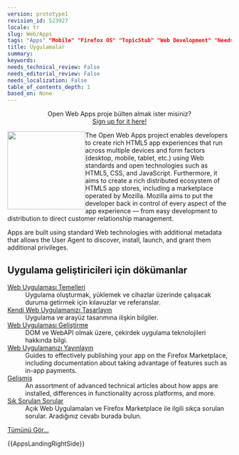 ```yaml
---
version: prototype1
revision_id: 523927
locale: tr
slug: Web/Apps
tags: "Apps" "Mobile" "Firefox OS" "TopicStub" "Web Development" "NeedsTranslation"
title: Uygulamalar
summary: 
keywords: 
needs_technical_review: False
needs_editorial_review: False
needs_localization: False
table_of_contents_depth: 1
based_on: None
---
```

<div class="standardSidebar" style="text-align: center;">
 <span class="short_text" id="result_box" lang="tr"><span>Open Web</span> <span class="hps">Apps</span> <span class="hps">proje</span> <span class="hps">bülten</span> <span class="hps">almak ister misiniz</span><span>?</span></span><br />
 <a href="https://marketplace.firefox.com/developers/#newsletter-signup">Sign up for it here!</a></div>
<p><img alt="" src="https://mdn.mozillademos.org/files/4627/fx-marketplace-icon.png" style="width: 175px; height: 175px; float: left;" />The Open Web Apps project enables developers to create rich HTML5 app experiences that run across multiple devices and form factors (desktop, mobile, tablet, etc.) using Web standards and open technologies such as HTML5, CSS, and JavaScript. Furthermore, it aims to create a rich distributed ecosystem of HTML5 app stores, including a marketplace operated by Mozilla. Mozilla aims to put the developer back in control of every aspect of the app experience — from easy development to distribution to direct customer relationship management.</p>
<p class="endImageWrapping">Apps are built using standard Web technologies with additional metadata that allows the User Agent to discover, install, launch, and grant them additional privileges.</p>
<div class="row topicpage-table">
 <div class="section">
  <h2 class="Documentation" id="Documentation" name="Documentation">Uygulama geliştiricileri için dökümanlar</h2>
  <dl>
   <dt>
    <a href="/en-US/docs/Web/Apps/Basics">Web Uygulaması Temelleri</a></dt>
   <dd>
    Uygulama oluşturmak, yüklemek ve cihazlar üzerinde çalışacak duruma getirmek için kılavuzlar ve referanslar.</dd>
   <dt>
    <a href="/en-US/docs/Web/Apps/Design">Kendi Web Uygulamanızı Tasarlayın</a></dt>
   <dd>
    Uygulama ve arayüz tasarımına ilişkin bilgiler.</dd>
   <dt>
    <a href="/en-US/docs/Web/Apps/Developing">Web Uygulaması Geliştirme</a></dt>
   <dd>
    DOM ve WebAPI olmak üzere, çekirdek uygulama teknolojileri hakkında bilgi.</dd>
   <dt>
    <a href="/en-US/docs/Web/Apps/Publishing">Web Uygulamanızı Yayınlayın</a></dt>
   <dd>
    Guides to effectively publishing your app on the Firefox Marketplace, including documentation about taking advantage of features such as in-app payments.</dd>
   <dt>
    <a href="/en-US/docs/Web/Apps/Advanced_topics">Gelişmiş</a></dt>
   <dd>
    An assortment of advanced technical articles about how apps are installed, differences in functionality across platforms, and more.</dd>
   <dt>
    <a href="/en-US/docs/Web/Apps/FAQs">Sık Sorulan Sorular</a></dt>
   <dd>
    Açık Web Uygulamaları ve Firefox Marketplace ile ilgili sıkça sorulan sorular. Aradığınız cevabı burada bulun.</dd>
  </dl>
  <p><span class="alllinks"><a href="/en-US/docs/tag/Apps">Tümünü Gör...</a></span></p>
 </div>
 <div class="section">
  <p>{{AppsLandingRightSide}}</p>
 </div>
</div>
<p>&nbsp;</p>

